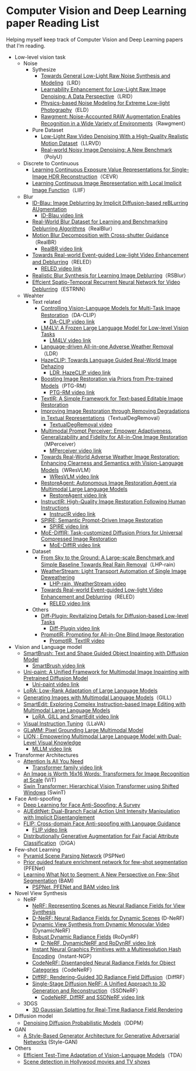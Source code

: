 # Computer Vision and Deep Learning paper Reading List
Helping myself keep track of Computer Vision and Deep Learning papers that I‘m reading.
- Low-level vision task
    - Noise
        - Sythesize
            - [Towards General Low-Light Raw Noise Synthesis and Modeling](https://arxiv.org/abs/2307.16508)（LRD）
            - [Learnability Enhancement for Low-Light Raw Image Denoising: A Data Perspective](https://ieeexplore.ieee.org/document/10207751)（LRID）
            - [Physics-based Noise Modeling for Extreme Low-light Photography](https://arxiv.org/abs/2108.02158)（ELD）
            - [Rawgment: Noise-Accounted RAW Augmentation Enables Recognition in a Wide Variety of Environments](https://arxiv.org/abs/2210.16046)（Rawgment）
        - Pure Dataset
            - [Low-Light Raw Video Denoising With a High-Quality Realistic Motion Dataset](https://ieeexplore.ieee.org/document/10003653)（LLRVD）
            - [Real-world Noisy Image Denoising: A New Benchmark](https://arxiv.org/abs/1804.02603)（PolyU）
    - Discrete to Continuous
        - [Learning Continuous Exposure Value Representations for Single-Image HDR Reconstruction](https://arxiv.org/abs/2309.03900)（CEVR）
        - [Learning Continuous Image Representation with Local Implicit Image Function](https://arxiv.org/abs/2012.09161)（LIIF）
    - Blur
        - [ID-Blau: Image Deblurring by Implicit Diffusion-based reBLurring AUgmentation](https://arxiv.org/abs/2312.10998)
            - [ID-Blau video link](https://youtu.be/FenrAtvXJN8)
        - [Real-World Blur Dataset for Learning and Benchmarking Deblurring Algorithms](https://www.ecva.net/papers/eccv_2020/papers_ECCV/papers/123700188.pdf)（RealBlur）
        - [Motion Blur Decomposition with Cross-shutter Guidance](https://arxiv.org/abs/2404.01120)（RealBR）
            - [RealBR video link](https://youtu.be/IGOK4UlZ31Y)
        - [Towards Real-world Event-guided Low-light Video Enhancement and Deblurring](https://arxiv.org/abs/2408.14916)（RELED）
            - [RELED video link](https://youtu.be/mjXSESCNm7s)
        - [Realistic Blur Synthesis for Learning Image Deblurring](https://arxiv.org/abs/2202.08771)（RSBlur）
        - [Effcient Spatio-Temporal Recurrent Neural Network for Video Deblurring](https://www.ecva.net/papers/eccv_2020/papers_ECCV/papers/123510188.pdf)（ESTRNN）
    - Weahter
        - Text related
            - [Controlling Vision-Language Models for Multi-Task Image Restoration](https://arxiv.org/abs/2310.01018)（DA-CLIP）
                - [DA-CLIP video link](https://youtu.be/otI6hvgBRVQ) 
            - [LM4LV: A Frozen Large Language Model for Low-level Vision Tasks](https://arxiv.org/abs/2405.15734)
                - [LM4LV video link](https://youtu.be/ikggkpIweD0)
            - [Language-driven All-in-one Adverse Weather Removal](https://arxiv.org/abs/2312.01381)（LDR）
            - [HazeCLIP: Towards Language Guided Real-World Image Dehazing](https://arxiv.org/pdf/2407.13719)
                - [LDR, HazeCLIP video link](https://youtu.be/f1PFjp1tUYs)
            - [Boosting Image Restoration via Priors from Pre-trained Models](https://arxiv.org/abs/2403.06793)（PTG-RM）
                - [PTG-RM video link](https://youtu.be/kNsgio2s3B4)
            - [TextIR: A Simple Framework for Text-based Editable Image Restoration](https://arxiv.org/abs/2302.14736)
            - [Improving Image Restoration through Removing Degradations in Textual Representations](https://arxiv.org/abs/2312.17334)（TextualDegRemoval）
                - [TextualDegRemoval video](https://youtu.be/j_aE2tFn7no)
            - [Multimodal Prompt Perceiver: Empower Adaptiveness, Generalizability and Fidelity for All-in-One Image Restoration](https://arxiv.org/abs/2312.02918)（MPerceiver）
                - [MPerceiver video link](https://youtu.be/EEi-oWEqrJk)
            - [Towards Real-World Adverse Weather Image Restoration: Enhancing Clearness and Semantics with Vision-Language Models](https://arxiv.org/abs/2409.02101)（WResVLM）
                - [WResVLM video link](https://youtu.be/cgZTgasjCFE)
            - [RestoreAgent: Autonomous Image Restoration Agent via Multimodal Large Language Models](https://arxiv.org/abs/2407.18035)
                - [RestoreAgent video link](https://youtu.be/8hxzsDJ89Cw)
            - [InstructIR: High-Quality Image Restoration Following Human Instructions](https://arxiv.org/abs/2401.16468)
                - [InstrucIR video link](https://youtu.be/rrx_hYBGecI)
            - [SPIRE: Semantic Prompt-Driven Image Restoration](https://arxiv.org/abs/2312.11595)
                - [SPIRE video link](https://youtu.be/dn5EAClY7fk)
            - [MoE-DiffIR: Task-customized Diffusion Priors for Universal Compressed Image Restoration](https://arxiv.org/abs/2407.10833)
                - [MoE-DiffIR video link](https://youtu.be/j1SG9JNkLVE)
        - Dataset
            - [From Sky to the Ground: A Large-scale Benchmark and Simple Baseline Towards Real Rain Removal](https://arxiv.org/abs/2308.03867)（LHP-rain）
            - [WeatherStream: Light Transport Automation of Single Image Deweathering](https://openaccess.thecvf.com/content/CVPR2023/papers/Zhang_WeatherStream_Light_Transport_Automation_of_Single_Image_Deweathering_CVPR_2023_paper.pdf)
                - [LHP-rain, WeatherStream video](https://youtu.be/EhQK23OR7PU)
            - [Towards Real-world Event-guided Low-light Video Enhancement and Deblurring](https://arxiv.org/abs/2408.14916)（RELED）
                - [RELED video link](https://youtu.be/iMwaCH2IXmU)
        - Others
            - [Diff-Plugin: Revitalizing Details for Diffusion-based Low-level Tasks](https://arxiv.org/abs/2403.00644)
                - [Diff-Plugin video link](https://youtu.be/lvFbKLWu5yU?si=DnAGCYZAvgljNl2d)
            - [PromptIR: Prompting for All-in-One Blind Image Restoration](https://arxiv.org/abs/2306.13090)
                - [PromptIR, TextIR video](https://youtu.be/ffhDnxRbkKw)
- Vision and Language model
    - [SmartBrush: Text and Shape Guided Object Inpainting with Diffusion Model](https://arxiv.org/abs/2212.05034)
        - [SmartBrush video link](https://youtu.be/ss-8EKYuvJo?si=GwoZpH5iYXiY0h1o)
    - [Uni-paint: A Unified Framework for Multimodal Image Inpainting with Pretrained Diffusion Model](https://arxiv.org/abs/2310.07222)
        - [Uni-paint video link](https://youtu.be/NOzRA-LmKd0?si=VqnpZc8aBPuR_j3k)
    - [LoRA: Low-Rank Adaptation of Large Language Models](https://arxiv.org/abs/2106.09685)
    - [Generating Images with Multimodal Language Models](https://arxiv.org/abs/2305.17216)（GILL）
    - [SmartEdit: Exploring Complex Instruction-based Image Editing with Multimodal Large Language Models](https://arxiv.org/abs/2312.06739)
        - [LoRA, GILL and SmartEdit video link](https://youtu.be/Uu_43YnENFo?si=MniFmtLOjs0WX7Sh)
    - [Visual Instruction Tuning](https://arxiv.org/abs/2304.08485)（LLaVA）
    - [GLaMM: Pixel Grounding Large Multimodal Model](https://arxiv.org/abs/2311.03356)
    - [LION : Empowering Multimodal Large Language Model with Dual-Level Visual Knowledge](https://arxiv.org/abs/2311.11860)
        - [MLLM video link](https://youtu.be/_2Njv-OA1ng?si=pbAu3U6ilAsUV5ec)
- Transformer Architectures
    - [Attention Is All You Need](https://arxiv.org/abs/1706.03762)
        - [Transformer family video link](https://youtu.be/JydFplmsT-0)
    - [An Image is Worth 16x16 Words: Transformers for Image Recognition at Scale](https://arxiv.org/abs/2010.11929) (ViT)
    - [Swin Transformer: Hierarchical Vision Transformer using Shifted Windows](https://arxiv.org/abs/2103.14030) (SwinT)
- Face Anti-spoofing
    -  [Deep Learning for Face Anti-Spoofing: A Survey](https://arxiv.org/abs/2106.14948)
    -  [AUEditNet: Dual-Branch Facial Action Unit Intensity Manipulation with Implicit Disentanglement](https://arxiv.org/abs/2404.05063)
    -  [FLIP: Cross-domain Face Anti-spoofing with Language Guidance](https://arxiv.org/abs/2309.16649)
        - [FLIP video link](https://youtu.be/SKfbZk-Jhrg)
    - [Distributionally Generative Augmentation for Fair Facial Attribute Classification](https://arxiv.org/abs/2403.06606)（DiGA）
- Few-shot Learning
    - [Pyramid Scene Parsing Network](https://arxiv.org/abs/1612.01105) (PSPNet)
    - [Prior guided feature enrichment network for few-shot segmentation](https://arxiv.org/abs/2008.01449) (PFENet)
    - [Learning What Not to Segment: A New Perspective on Few-Shot Segmentation](https://arxiv.org/abs/2203.07615) (BAM)
        - [PSPNet, PFENet and BAM video link](https://youtu.be/dPgAGP3IE3c)
- Novel View Synthesis
    - NeRF
        - [NeRF: Representing Scenes as Neural Radiance Fields for View Synthesis](https://arxiv.org/abs/2003.08934)
        - [D-NeRF: Neural Radiance Fields for Dynamic Scenes](https://arxiv.org/abs/2011.13961) (D-NeRF)
        - [Dynamic View Synthesis from Dynamic Monocular Video](https://arxiv.org/abs/2105.06468) (DynamicNeRF)
        - [Robust Dynamic Radiance Fields](https://arxiv.org/abs/2301.02239) (RoDynRF)
            - [D-NeRF, DynamicNeRF and RoDynRF video link](https://youtu.be/JrDss_jiwEI)
        - [Instant Neural Graphics Primitives with a Multiresolution Hash Encoding](https://arxiv.org/abs/2201.05989)（Instant-NGP）
        - [CodeNeRF: Disentangled Neural Radiance Fields for Object Categories](https://arxiv.org/abs/2109.01750)（CodeNeRF）
        - [DiffRF: Rendering-Guided 3D Radiance Field Diffusion](https://arxiv.org/abs/2212.01206)（DiffRF）
        - [Single-Stage Diffusion NeRF: A Unified Approach to 3D Generation and Reconstruction](https://arxiv.org/abs/2304.06714)（SSDNeRF）
            - [CodeNeRF, DiffRF and SSDNeRF video link](https://youtu.be/qXhveYjK9zg)
    - 3DGS
        - [3D Gaussian Splatting for Real-Time Radiance Field Rendering](https://arxiv.org/abs/2308.04079)
- Diffusion model
    - [Denoising Diffusion Probabilistic Models](https://arxiv.org/abs/2006.11239)（DDPM）
- GAN 
    - [A Style-Based Generator Architecture for Generative Adversarial Networks](https://arxiv.org/abs/1812.04948) (Style-GAN)
- Others
    - [Efficient Test-Time Adaptation of Vision-Language Models](https://arxiv.org/abs/2403.18293)（TDA）
    - [Scene detection in Hollywood movies and TV shows](https://ieeexplore.ieee.org/document/1211489)
